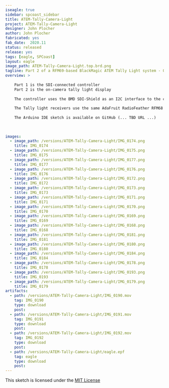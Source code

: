```yaml
---
iseagle: true
sidebar: spcoast_sidebar
title: ATEM-Tally-Camera-Light
project: ATEM-Tally-Camera-Light
designer: John Plocher
author: John Plocher
fabricated: yes
fab_date:  2020.11
status: released
release: yes
tags: [eagle, SPCoast]
layout: eagle
image_path: ATEM-Tally-Camera-Light.top.brd.png
tagline: Part 2 of a RFM69-based BlackMagic ATEM Tally Light system - On Camera Light
overview: >
    
    Part 1 is the SDI-connected controller
    Part 2 is the on-camera tally light display
    
    The controller uses the BMD SDI-Shield as an I2C interface to the control signals embedded in the SDI video stream emitted by the ATEM switchers, connected to an AdaFruit RadioFeather AVR 32u4 RFM69 controller and an AdaFruit neopixel strip.  
    
    The Tally light receivers use the same AdaFruit RadioFeather RFM68 AVR 32U4 sticks with a NeoPixel strip that displays Red (LIVE), Green (PREVIEW) or dim Blue (operational, but not currently selected).
    
    The Arduino IDE sketch is available on GitHub (... TBD URL ...)
    
    
    
images:
  - image_path: /versions/ATEM-Tally-Camera-Light/IMG_0174.png
    title: IMG_0174
  - image_path: /versions/ATEM-Tally-Camera-Light/IMG_0175.png
    title: IMG_0175
  - image_path: /versions/ATEM-Tally-Camera-Light/IMG_0177.png
    title: IMG_0177
  - image_path: /versions/ATEM-Tally-Camera-Light/IMG_0176.png
    title: IMG_0176
  - image_path: /versions/ATEM-Tally-Camera-Light/IMG_0172.png
    title: IMG_0172
  - image_path: /versions/ATEM-Tally-Camera-Light/IMG_0173.png
    title: IMG_0173
  - image_path: /versions/ATEM-Tally-Camera-Light/IMG_0171.png
    title: IMG_0171
  - image_path: /versions/ATEM-Tally-Camera-Light/IMG_0170.png
    title: IMG_0170
  - image_path: /versions/ATEM-Tally-Camera-Light/IMG_0169.png
    title: IMG_0169
  - image_path: /versions/ATEM-Tally-Camera-Light/IMG_0168.png
    title: IMG_0168
  - image_path: /versions/ATEM-Tally-Camera-Light/IMG_0181.png
    title: IMG_0181
  - image_path: /versions/ATEM-Tally-Camera-Light/IMG_0180.png
    title: IMG_0180
  - image_path: /versions/ATEM-Tally-Camera-Light/IMG_0184.png
    title: IMG_0184
  - image_path: /versions/ATEM-Tally-Camera-Light/IMG_0178.png
    title: IMG_0178
  - image_path: /versions/ATEM-Tally-Camera-Light/IMG_0193.png
    title: IMG_0193
  - image_path: /versions/ATEM-Tally-Camera-Light/IMG_0179.png
    title: IMG_0179
artifacts:
  - path: /versions/ATEM-Tally-Camera-Light/IMG_0190.mov
    tag: IMG_0190
    type: download
    post: 
  - path: /versions/ATEM-Tally-Camera-Light/IMG_0191.mov
    tag: IMG_0191
    type: download
    post: 
  - path: /versions/ATEM-Tally-Camera-Light/IMG_0192.mov
    tag: IMG_0192
    type: download
    post: 
  - path: /versions/ATEM-Tally-Camera-Light/eagle.epf
    tag: eagle
    type: download
    post: 
---
```



This sketch is licensed under the [MIT License](https://opensource.org/licenses/MIT)
